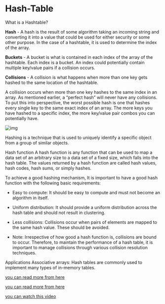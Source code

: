 # Hash-Table

What is a Hashtable?


**Hash** - A hash is the result of some algorithm taking an incoming string and converting it into a value that could be used for either security or some other purpose. In the case of a hashtable, it is used to determine the index of the array.

**Buckets** - A bucket is what is contained in each index of the array of the hashtable. Each index is a bucket. An index could potentially contain multiple key/value pairs if a collision occurs.

**Collisions** - A collision is what happens when more than one key gets hashed to the same location of the hashtable.


A collision occurs when more than one key hashes to the same index in an array. As mentioned earlier, a “perfect hash” will never have any collisions. To put this into perspective, the worst possible hash is one that hashes every single key to the same exact index of an array. The more keys you have hashed to a specific index, the more key/value pair combos you can potentially have.

![img](https://upload.wikimedia.org/wikipedia/commons/thumb/7/7d/Hash_table_3_1_1_0_1_0_0_SP.svg/1200px-Hash_table_3_1_1_0_1_0_0_SP.svg.png)


Hashing is a technique that is used to uniquely identify a specific object from a group of similar objects.

Hash function
A hash function is any function that can be used to map a data set of an arbitrary size to a data set of a fixed size, which falls into the hash table. The values returned by a hash function are called hash values, hash codes, hash sums, or simply hashes.

To achieve a good hashing mechanism, It is important to have a good hash function with the following basic requirements:

- Easy to compute: It should be easy to compute and must not become an algorithm in itself.

- Uniform distribution: It should provide a uniform distribution across the hash table and should not result in clustering.

- Less collisions: Collisions occur when pairs of elements are mapped to the same hash value. These should be avoided.

- Note: Irrespective of how good a hash function is, collisions are bound to occur. Therefore, to maintain the performance of a hash table, it is important to manage collisions through various collision resolution techniques.

Applications Associative arrays: Hash tables are commonly used to implement many types of in-memory tables.

[you can read more from here](https://codefellows.github.io/common_curriculum/data_structures_and_algorithms/Code_401/class-30/resources/Hashtables.html)

[you can read more from here](https://www.hackerearth.com/practice/data-structures/hash-tables/basics-of-hash-tables/tutorial/)

[you can watch this video](https://www.youtube.com/watch?v=MfhjkfocRR0)